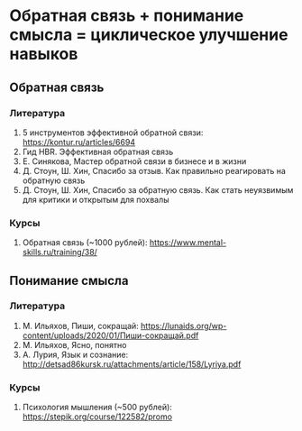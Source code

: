 # Обратная связь + понимание смысла = циклическое улучшение навыков

## Обратная связь

### Литература
1. 5 инструментов эффективной обратной связи: https://kontur.ru/articles/6694
2. Гид HBR. Эффективная обратная связь
3. Е. Синякова, Мастер обратной связи в бизнесе и в жизни
4. Д. Стоун, Ш. Хин, Спасибо за отзыв. Как правильно реагировать на обратную связь
5. Д. Стоун, Ш. Хин, Спасибо за обратную связь. Как стать неуязвимым для критики и открытым для похвалы

### Курсы
1. Обратная связь (~1000 рублей): https://www.mental-skills.ru/training/38/

## Понимание смысла

### Литература
1. М. Ильяхов, Пиши, сокращай: https://lunaids.org/wp-content/uploads/2020/01/Пиши-сокращай.pdf
2. М. Ильяхов, Ясно, понятно
3. А. Лурия, Язык и сознание: http://detsad86kursk.ru/attachments/article/158/Lyriya.pdf

### Курсы
1. Психология мышления (~500 рублей): https://stepik.org/course/122582/promo
